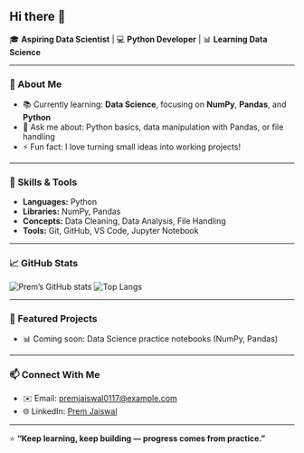 ## Hi there 👋

🎓 **Aspiring Data Scientist** | 💻 **Python Developer** | 📊 **Learning Data Science**

---

### 🌱 About Me
- 📚 Currently learning: **Data Science**, focusing on **NumPy**, **Pandas**, and **Python**
- 💬 Ask me about: Python basics, data manipulation with Pandas, or file handling
- ⚡ Fun fact: I love turning small ideas into working projects!

---

### 🧠 Skills & Tools
- **Languages:** Python  
- **Libraries:** NumPy, Pandas  
- **Concepts:** Data Cleaning, Data Analysis, File Handling  
- **Tools:** Git, GitHub, VS Code, Jupyter Notebook  

---

### 📈 GitHub Stats
![Prem’s GitHub stats](https://github-readme-stats.vercel.app/api?username=premjaiswal0117&show_icons=true&theme=radical)
![Top Langs](https://github-readme-stats.vercel.app/api/top-langs/?username=premjaiswal0117&layout=compact&theme=radical)

---

### 📂 Featured Projects
- 📊 Coming soon: Data Science practice notebooks (NumPy, Pandas)

---

### 📫 Connect With Me
- ✉️ Email: premjaiswal0117@example.com  
- 🌐 LinkedIn: [Prem Jaiswal](https://www.linkedin.com/in/premjaiswal0117/)

---

⭐ **“Keep learning, keep building — progress comes from practice.”**
